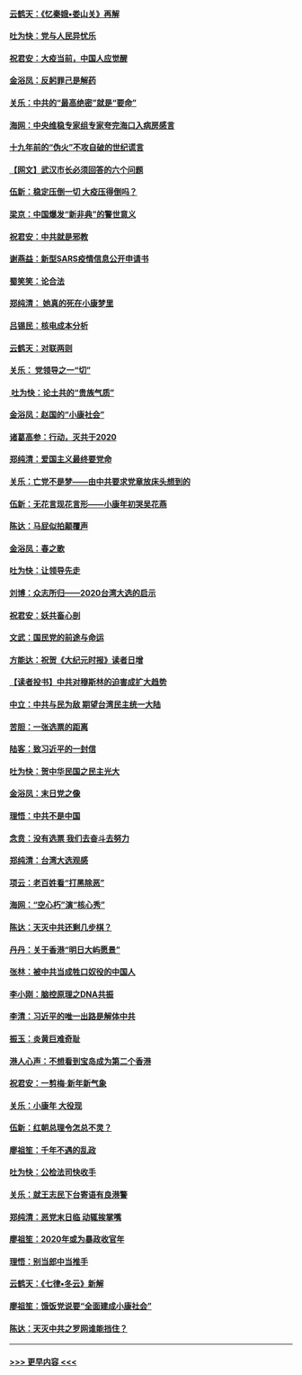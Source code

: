 #### [云鹤天：《忆秦娥▪娄山关》再解](../pages/nsc993/n11824682.md?t=01280444) 
#### [吐为快：党与人民异忧乐](../pages/nsc993/n11824660.md?t=01280444) 
#### [祝君安：大疫当前，中国人应觉醒](../pages/nsc993/n11821946.md?t=01280444) 
#### [金浴凤：反躬罪己是解药](../pages/nsc993/n11820280.md?t=01280444) 
#### [关乐：中共的“最高绝密”就是“要命”](../pages/nsc993/n11816946.md?t=01280444) 
#### [海网：中央维稳专家组专家夸完海口入病房感言](../pages/nsc993/n11815138.md?t=01280444) 
#### [十九年前的“伪火”不攻自破的世纪谎言](../pages/nsc993/n11813238.md?t=01280444) 
#### [【网文】武汉市长必须回答的六个问题](../pages/nsc993/n11813848.md?t=01280444) 
#### [伍新：稳定压倒一切 大疫压得倒吗？](../pages/nsc993/n11812634.md?t=01280444) 
#### [梁京：中国爆发“新非典”的警世意义](../pages/nsc993/n11812554.md?t=01280444) 
#### [祝君安：中共就是邪教](../pages/nsc993/n11812431.md?t=01280444) 
#### [谢燕益：新型SARS疫情信息公开申请书](../pages/nsc993/n11808840.md?t=01280444) 
#### [蜀笑笑：论合法](../pages/nsc993/n11808064.md?t=01280444) 
#### [郑纯清： 她真的死在小康梦里](../pages/nsc993/n11806623.md?t=01280444) 
#### [吕锡民：核电成本分析](../pages/nsc993/n11806284.md?t=01280444) 
#### [云鹤天：对联两则](../pages/nsc993/n11805957.md?t=01280444) 
#### [关乐： 党领导之一“切”](../pages/nsc993/n11804505.md?t=01280444) 
#### [ 吐为快：论土共的“贵族气质”](../pages/nsc993/n11804490.md?t=01280444) 
#### [金浴凤：赵国的“小康社会”](../pages/nsc993/n11804452.md?t=01280444) 
#### [诸葛高参：行动，灭共于2020](../pages/nsc993/n11804120.md?t=01280444) 
#### [郑纯清：爱国主义最终要党命](../pages/nsc993/n11802197.md?t=01280444) 
#### [关乐：亡党不是梦——由中共要求党章放床头想到的](../pages/nsc993/n11802156.md?t=01280444) 
#### [伍新：无花言现花言形——小康年初哭吴花燕](../pages/nsc993/n11800044.md?t=01280444) 
#### [陈达：马屁似拍颠覆声](../pages/nsc993/n11800010.md?t=01280444) 
#### [金浴凤：春之歌](../pages/nsc993/n11797687.md?t=01280444) 
#### [吐为快：让领导先走](../pages/nsc993/n11797512.md?t=01280444) 
#### [刘博：众志所归——2020台湾大选的启示](../pages/nsc993/n11796878.md?t=01280444) 
#### [祝君安：妖共畜心剖](../pages/nsc993/n11794273.md?t=01280444) 
#### [文武：国民党的前途与命运](../pages/nsc993/n11794198.md?t=01280444) 
#### [方能达：祝贺《大纪元时报》读者日增](../pages/nsc993/n11793807.md?t=01280444) 
#### [【读者投书】中共对穆斯林的迫害成扩大趋势](../pages/nsc993/n11791371.md?t=01280444) 
#### [中立：中共与民为敌 期望台湾民主统一大陆](../pages/nsc993/n11790392.md?t=01280444) 
#### [苦胆：一张选票的距离](../pages/nsc993/n11788914.md?t=01280444) 
#### [陆客：致习近平的一封信](../pages/nsc993/n11788867.md?t=01280444) 
#### [吐为快：贺中华民国之民主光大](../pages/nsc993/n11788618.md?t=01280444) 
#### [金浴凤：末日党之像](../pages/nsc993/n11787475.md?t=01280444) 
#### [理悟：中共不是中国](../pages/nsc993/n11787463.md?t=01280444) 
#### [念贲：没有选票  我们去奋斗去努力](../pages/nsc993/n11787398.md?t=01280444) 
#### [郑纯清：台湾大选观感](../pages/nsc993/n11786210.md?t=01280444) 
#### [项云：老百姓看“打黑除恶”](../pages/nsc993/n11785398.md?t=01280444) 
#### [海网：“空心朽”演“核心秀”](../pages/nsc993/n11783874.md?t=01280444) 
#### [陈达：天灭中共还剩几步棋？](../pages/nsc993/n11783719.md?t=01280444) 
#### [丹丹：关于香港“明日大屿愿景”](../pages/nsc993/n11783273.md?t=01280444) 
#### [张林：被中共当成牲口奴役的中国人](../pages/nsc993/n11782397.md?t=01280444) 
#### [李小刚：脑控原理之DNA共振](../pages/nsc993/n11780962.md?t=01280444) 
#### [李清：习近平的唯一出路是解体中共](../pages/nsc993/n11780866.md?t=01280444) 
#### [振玉：炎黄巨难奇耻](../pages/nsc993/n11779632.md?t=01280444) 
#### [港人心声：不想看到宝岛成为第二个香港](../pages/nsc993/n11778817.md?t=01280444) 
#### [祝君安：一剪梅‧新年新气象](../pages/nsc993/n11776340.md?t=01280444) 
#### [关乐：小康年 大役现](../pages/nsc993/n11774213.md?t=01280444) 
#### [伍新：红朝总理令怎总不灵？](../pages/nsc993/n11770813.md?t=01280444) 
#### [廖祖笙：千年不遇的乱政](../pages/nsc993/n11770373.md?t=01280444) 
#### [吐为快：公检法司快收手](../pages/nsc993/n11770359.md?t=01280444) 
#### [关乐：就王志民下台寄语有良港警](../pages/nsc993/n11769903.md?t=01280444) 
#### [郑纯清：恶党末日临 动辄挨掌嘴](../pages/nsc993/n11769356.md?t=01280444) 
#### [廖祖笙：2020年或为暴政收官年](../pages/nsc993/n11768216.md?t=01280444) 
#### [理悟：别当郎中当推手](../pages/nsc993/n11768243.md?t=01280444) 
#### [云鹤天：《七律▪冬云》新解](../pages/nsc993/n11768204.md?t=01280444) 
#### [廖祖笙：饿饭党说要“全面建成小康社会”](../pages/nsc993/n11767482.md?t=01280444) 
#### [陈达：天灭中共之罗网谁能挡住？](../pages/nsc993/n11767465.md?t=01280444) 

----
#### [ >>> 更早内容 <<< ](../indexes/nsc993-earlier.md)
